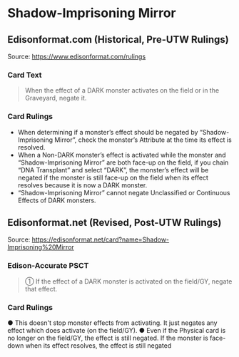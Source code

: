 # Shadow-Imprisoning Mirror

## Edisonformat.com (Historical, Pre-UTW Rulings)

Source: https://www.edisonformat.com/rulings

### Card Text

> When the effect of a DARK monster activates on the field or in the Graveyard, negate it.

### Card Rulings

*   When determining if a monster’s effect should be negated by “Shadow-Imprisoning Mirror”, check the monster’s Attribute at the time its effect is resolved.
*   When a Non-DARK monster’s effect is activated while the monster and “Shadow-Imprisoning Mirror” are both face-up on the field, if you chain “DNA Transplant” and select “DARK”, the monster’s effect will be negated if the monster is still face-up on the field when its effect resolves because it is now a DARK monster.
*   “Shadow-Imprisoning Mirror” cannot negate Unclassified or Continuous Effects of DARK monsters.

## Edisonformat.net (Revised, Post-UTW Rulings)

Source: https://edisonformat.net/card?name=Shadow-Imprisoning%20Mirror

### Edison-Accurate PSCT

> ① If the effect of a DARK monster is activated on the field/GY, negate that effect.

### Card Rulings

● This doesn't stop monster effects from activating.
It just negates any effect which does activate (on the field/GY).
● Even if the Physical card is no longer on the field/GY, the effect is still negated.
If the monster is face-down when its effect resolves, the effect is still negated
            